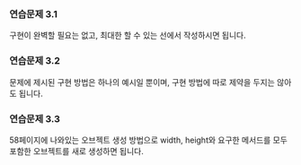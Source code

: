### 연습문제 3.1
구현이 완벽할 필요는 없고, 최대한 할 수 있는 선에서 작성하시면 됩니다.
### 연습문제 3.2
문제에 제시된 구현 방법은 하나의 예시일 뿐이며, 구현 방법에 따로 제약을 두지는 않아도 됩니다.
### 연습문제 3.3
58페이지에 나와있는 오브젝트 생성 방법으로 width, height와 요구한 메서드를 모두 포함한 오브젝트를 새로 생성하면 됩니다.

